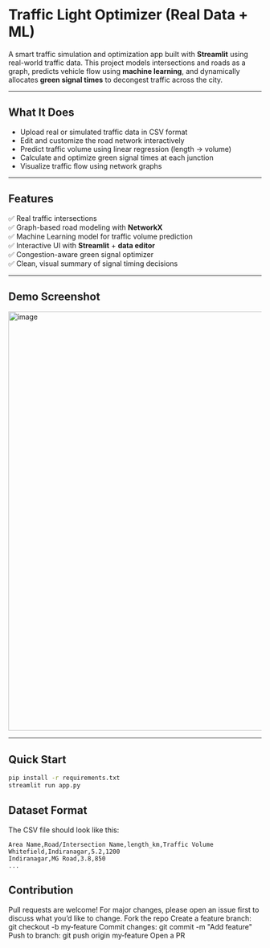 #  Traffic Light Optimizer (Real Data + ML)

A smart traffic simulation and optimization app built with **Streamlit** using real-world traffic data. This project models intersections and roads as a graph, predicts vehicle flow using **machine learning**, and dynamically allocates **green signal times** to decongest traffic across the city.

---

##  What It Does

- Upload real or simulated traffic data in CSV format
- Edit and customize the road network interactively
- Predict traffic volume using linear regression (length → volume)
- Calculate and optimize green signal times at each junction
- Visualize traffic flow using network graphs

---

##  Features

✅ Real traffic intersections  
✅ Graph-based road modeling with **NetworkX**  
✅ Machine Learning model for traffic volume prediction  
✅ Interactive UI with **Streamlit** + **data editor**  
✅ Congestion-aware green signal optimizer  
✅ Clean, visual summary of signal timing decisions  

---

##  Demo Screenshot
<img width="1840" height="835" alt="image" src="https://github.com/user-attachments/assets/7a64a034-1ad2-4711-acce-a4a10468fce5" />

---

## Quick Start
```bash
pip install -r requirements.txt
streamlit run app.py
```

##  Dataset Format

The CSV file should look like this:

```csv
Area Name,Road/Intersection Name,length_km,Traffic Volume
Whitefield,Indiranagar,5.2,1200
Indiranagar,MG Road,3.8,850
...
```
## Contribution
Pull requests are welcome! For major changes, please open an issue first to discuss what you’d like to change.
Fork the repo
Create a feature branch: git checkout -b my‑feature
Commit changes: git commit -m "Add feature"
Push to branch: git push origin my‑feature
Open a PR


